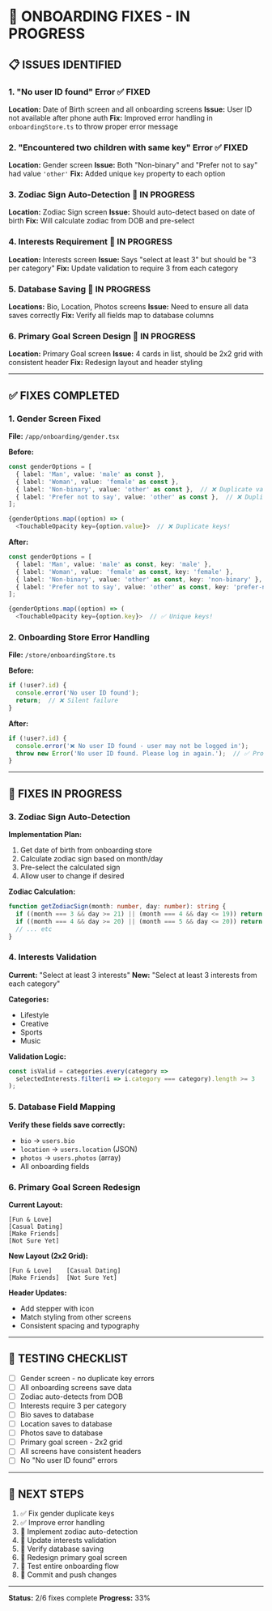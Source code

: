 # 🔧 **ONBOARDING FIXES - IN PROGRESS**

## 📋 **ISSUES IDENTIFIED**

### **1. "No user ID found" Error** ✅ FIXED
**Location:** Date of Birth screen and all onboarding screens
**Issue:** User ID not available after phone auth
**Fix:** Improved error handling in `onboardingStore.ts` to throw proper error message

### **2. "Encountered two children with same key" Error** ✅ FIXED
**Location:** Gender screen
**Issue:** Both "Non-binary" and "Prefer not to say" had value `'other'`
**Fix:** Added unique `key` property to each option

### **3. Zodiac Sign Auto-Detection** 🔄 IN PROGRESS
**Location:** Zodiac Sign screen
**Issue:** Should auto-detect based on date of birth
**Fix:** Will calculate zodiac from DOB and pre-select

### **4. Interests Requirement** 🔄 IN PROGRESS
**Location:** Interests screen
**Issue:** Says "select at least 3" but should be "3 per category"
**Fix:** Update validation to require 3 from each category

### **5. Database Saving** 🔄 IN PROGRESS
**Locations:** Bio, Location, Photos screens
**Issue:** Need to ensure all data saves correctly
**Fix:** Verify all fields map to database columns

### **6. Primary Goal Screen Design** 🔄 IN PROGRESS
**Location:** Primary Goal screen
**Issue:** 4 cards in list, should be 2x2 grid with consistent header
**Fix:** Redesign layout and header styling

---

## ✅ **FIXES COMPLETED**

### **1. Gender Screen Fixed**
**File:** `/app/onboarding/gender.tsx`

**Before:**
```typescript
const genderOptions = [
  { label: 'Man', value: 'male' as const },
  { label: 'Woman', value: 'female' as const },
  { label: 'Non-binary', value: 'other' as const },  // ❌ Duplicate value
  { label: 'Prefer not to say', value: 'other' as const },  // ❌ Duplicate value
];

{genderOptions.map((option) => (
  <TouchableOpacity key={option.value}>  // ❌ Duplicate keys!
```

**After:**
```typescript
const genderOptions = [
  { label: 'Man', value: 'male' as const, key: 'male' },
  { label: 'Woman', value: 'female' as const, key: 'female' },
  { label: 'Non-binary', value: 'other' as const, key: 'non-binary' },  // ✅ Unique key
  { label: 'Prefer not to say', value: 'other' as const, key: 'prefer-not-say' },  // ✅ Unique key
];

{genderOptions.map((option) => (
  <TouchableOpacity key={option.key}>  // ✅ Unique keys!
```

### **2. Onboarding Store Error Handling**
**File:** `/store/onboardingStore.ts`

**Before:**
```typescript
if (!user?.id) {
  console.error('No user ID found');
  return;  // ❌ Silent failure
}
```

**After:**
```typescript
if (!user?.id) {
  console.error('❌ No user ID found - user may not be logged in');
  throw new Error('No user ID found. Please log in again.');  // ✅ Proper error
}
```

---

## 🔄 **FIXES IN PROGRESS**

### **3. Zodiac Sign Auto-Detection**
**Implementation Plan:**
1. Get date of birth from onboarding store
2. Calculate zodiac sign based on month/day
3. Pre-select the calculated sign
4. Allow user to change if desired

**Zodiac Calculation:**
```typescript
function getZodiacSign(month: number, day: number): string {
  if ((month === 3 && day >= 21) || (month === 4 && day <= 19)) return 'Aries';
  if ((month === 4 && day >= 20) || (month === 5 && day <= 20)) return 'Taurus';
  // ... etc
}
```

### **4. Interests Validation**
**Current:** "Select at least 3 interests"
**New:** "Select at least 3 interests from each category"

**Categories:**
- Lifestyle
- Creative
- Sports
- Music

**Validation Logic:**
```typescript
const isValid = categories.every(category => 
  selectedInterests.filter(i => i.category === category).length >= 3
);
```

### **5. Database Field Mapping**
**Verify these fields save correctly:**
- `bio` → `users.bio`
- `location` → `users.location` (JSON)
- `photos` → `users.photos` (array)
- All onboarding fields

### **6. Primary Goal Screen Redesign**
**Current Layout:**
```
[Fun & Love]
[Casual Dating]
[Make Friends]
[Not Sure Yet]
```

**New Layout (2x2 Grid):**
```
[Fun & Love]    [Casual Dating]
[Make Friends]  [Not Sure Yet]
```

**Header Updates:**
- Add stepper with icon
- Match styling from other screens
- Consistent spacing and typography

---

## 📝 **TESTING CHECKLIST**

- [ ] Gender screen - no duplicate key errors
- [ ] All onboarding screens save data
- [ ] Zodiac auto-detects from DOB
- [ ] Interests require 3 per category
- [ ] Bio saves to database
- [ ] Location saves to database
- [ ] Photos save to database
- [ ] Primary goal screen - 2x2 grid
- [ ] All screens have consistent headers
- [ ] No "No user ID found" errors

---

## 🎯 **NEXT STEPS**

1. ✅ Fix gender duplicate keys
2. ✅ Improve error handling
3. 🔄 Implement zodiac auto-detection
4. 🔄 Update interests validation
5. 🔄 Verify database saving
6. 🔄 Redesign primary goal screen
7. 🔄 Test entire onboarding flow
8. 🔄 Commit and push changes

---

**Status:** 2/6 fixes complete
**Progress:** 33%
